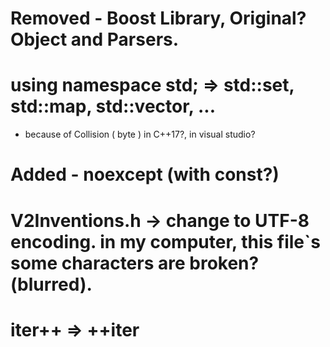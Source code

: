 # Removed - Boost Library, Original? Object and Parsers.
# using namespace std; =>  std::set, std::map, std::vector, ...  
 - because of Collision ( byte ) in C++17?, in visual studio?
# Added - noexcept (with const?)
# V2Inventions.h -> change to UTF-8 encoding. in my computer, this file`s some characters are broken?(blurred).
# iter++ => ++iter
